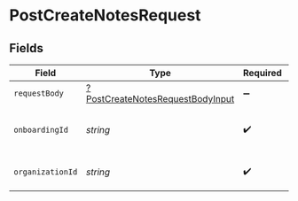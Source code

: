 # PostCreateNotesRequest


## Fields

| Field                                                                                          | Type                                                                                           | Required                                                                                       | Description                                                                                    |
| ---------------------------------------------------------------------------------------------- | ---------------------------------------------------------------------------------------------- | ---------------------------------------------------------------------------------------------- | ---------------------------------------------------------------------------------------------- |
| `requestBody`                                                                                  | [?PostCreateNotesRequestBodyInput](../../models/operations/PostCreateNotesRequestBodyInput.md) | :heavy_minus_sign:                                                                             | N/A                                                                                            |
| `onboardingId`                                                                                 | *string*                                                                                       | :heavy_check_mark:                                                                             | The Onboarding Application identifier.                                                         |
| `organizationId`                                                                               | *string*                                                                                       | :heavy_check_mark:                                                                             | The Organization identifier.                                                                   |